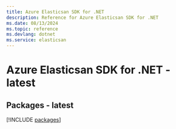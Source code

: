 ```yaml
---
title: Azure Elasticsan SDK for .NET
description: Reference for Azure Elasticsan SDK for .NET
ms.date: 08/13/2024
ms.topic: reference
ms.devlang: dotnet
ms.service: elasticsan
---
```

# Azure Elasticsan SDK for .NET - latest
## Packages - latest
[!INCLUDE [packages](elasticsan-index.md)]